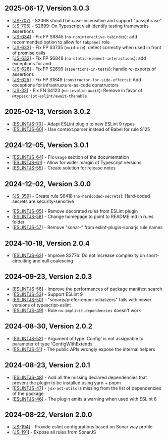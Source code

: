 ## 2025-06-17, Version 3.0.3

- [[JS-707](https://sonarsource.atlassian.net/browse/JS-707)] - S2068 should be case-insensitive and support "passphrase"
- [[JS-705](https://sonarsource.atlassian.net/browse/JS-705)] - S2699: On Typescript visit identify testing frameworks assertions
- [[JS-634](https://sonarsource.atlassian.net/browse/JS-634)] - Fix FP S6845 (`no-noninteractive-tabindex`): add recommended option to allow for `tabpanel` role
- [[JS-633](https://sonarsource.atlassian.net/browse/JS-633)] - Fix FP S3735 (`void-use`): detect correctly when used in front of promise calls
- [[JS-632](https://sonarsource.atlassian.net/browse/JS-632)] - Fix FP S6848 (`no-static-element-interactions`): add exceptions for <a> and <summary>
- [[JS-628](https://sonarsource.atlassian.net/browse/JS-628)] - Fix FP S2699 (`assertions-in-tests`): handle re-exports of assertions
- [[JS-625](https://sonarsource.atlassian.net/browse/JS-625)] - Fix FP S1848 (`constructor-for-side-effects`): Add exceptions for infrastructure-as-code constructors
- [[JS-33](https://sonarsource.atlassian.net/browse/JS-33)] - Fix FN S4123 (`no-invalid-await`): Remove in favor of `@typescript-eslint/await-thenable`

## 2025-02-13, Version 3.0.2

- [[ESLINTJS-70](https://sonarsource.atlassian.net/browse/ESLINTJS-70)] - Adapt ESLint plugin to new ESLint 9 types
- [[ESLINTJS-60](https://sonarsource.atlassian.net/browse/ESLINTJS-60)] - Use context.parser instead of Babel for rule S125

## 2024-12-05, Version 3.0.1

- [[ESLINTJS-64](https://sonarsource.atlassian.net/browse/ESLINTJS-64)] - Fix `Usage` section of the documentation
- [[ESLINTJS-61](https://sonarsource.atlassian.net/browse/ESLINTJS-61)] - Allow for wider margin of Typescript versions
- [[ESLINTJS-55](https://sonarsource.atlassian.net/browse/ESLINTJS-55)] - Create solution for release notes

## 2024-12-02, Version 3.0.0

- [[JS-359](https://sonarsource.atlassian.net/browse/JS-359)] - Create rule S6418 (`no-hardcoded-secrets`): Hard-coded secrets are security-sensitive

* [[ESLINTJS-65](https://sonarsource.atlassian.net/browse/ESLINTJS-65)] - Remove decorated rules from ESLint plugin
* [[ESLINTJS-58](https://sonarsource.atlassian.net/browse/ESLINTJS-58)] - Change homepage to point to README.md in rules folder
* [[ESLINTJS-57](https://sonarsource.atlassian.net/browse/ESLINTJS-57)] - Remove "sonar-" from eslint-plugin-sonarjs rule names

## 2024-10-18, Version 2.0.4

- [[ESLINTJS-62](https://sonarsource.atlassian.net/browse/ESLINTJS-62)] - Improve S3776: Do not increase complexity on short-circuiting and null coalescing

## 2024-09-23, Version 2.0.3

- [[ESLINTJS-56](https://sonarsource.atlassian.net/browse/ESLINTJS-56)] - Improve the performances of package manifest search
- [[ESLINTJS-53](https://sonarsource.atlassian.net/browse/ESLINTJS-53)] - Support ESLint 9
- [[ESLINTJS-50](https://sonarsource.atlassian.net/browse/ESLINTJS-50)] - "sonarjs/prefer-enum-initializers" fails with newer versions of typescript-eslint
- [[ESLINTJS-49](https://sonarsource.atlassian.net/browse/ESLINTJS-49)] - Rule `no-implicit-dependencies` doesn't work

## 2024-08-30, Version 2.0.2

- [[ESLINTJS-52](https://sonarsource.atlassian.net/browse/ESLINTJS-52)] - Argument of type 'Config' is not assignable to parameter of type 'ConfigWithExtends'
- [[ESLINTJS-51](https://sonarsource.atlassian.net/browse/ESLINTJS-51)] - The public APIs wrongly expose the internal helpers

## 2024-08-23, Version 2.0.1

- [[ESLINTJS-48](https://sonarsource.atlassian.net/browse/ESLINTJS-48)] - Add all the missing declared dependencies that prevent the plugin to be installed using yarn + pnpm
- [[ESLINTJS-47](https://sonarsource.atlassian.net/browse/ESLINTJS-47)] - `jsx-ast-utils` is missing from the list of dependencies of the package
- [[ESLINTJS-46](https://sonarsource.atlassian.net/browse/ESLINTJS-46)] - The plugin emits a warning when used with ESLint 8

## 2024-08-22, Version 2.0.0

- [[JS-194](https://sonarsource.atlassian.net/browse/JS-194)] - Provide eslint configurations based on Sonar way profile
- [[JS-191](https://sonarsource.atlassian.net/browse/JS-191)] - Expose all rules from SonarJS
